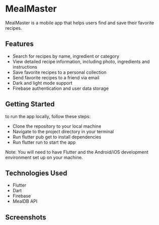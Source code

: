 # MealMaster

MealMaster is a mobile app that helps users find and save their favorite recipes.

## Features

- Search for recipes by name, ingredient or category
- View detailed recipe information, including photo, ingredients and instructions
- Save favorite recipes to a personal collection
- Send favorite recipes to a friend via email
- Dark and light mode support
- Firebase authentication and user data storage

## Getting Started

to run the app locally, follow these steps:

- Clone the repository to your local machine
- Navigate to the project directory in your terminal
- Run flutter pub get to install dependencies
- Run flutter run to start the app

Note: You will need to have Flutter and the Android/iOS development environment set up on your machine.

## Technologies Used
- Flutter
- Dart
- Firebase
- MealDB API

## Screenshots
